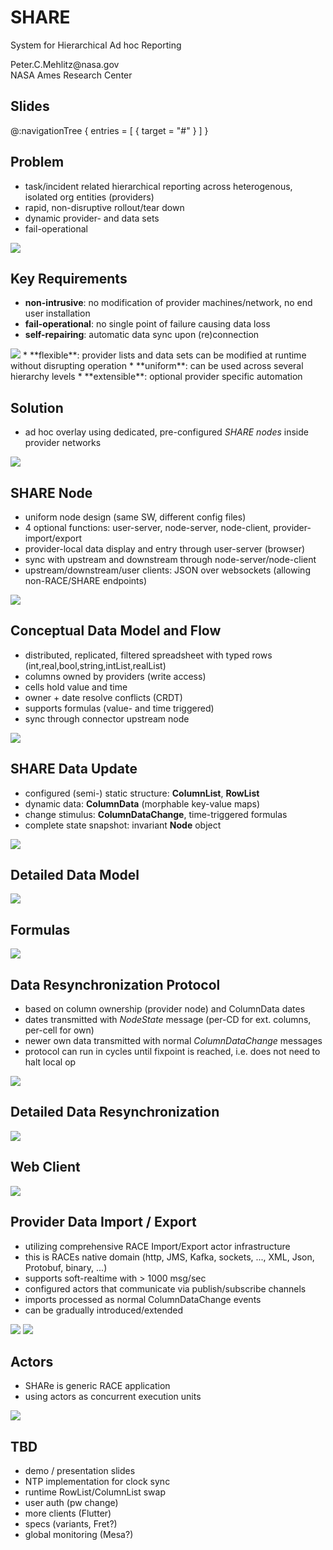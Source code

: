 # SHARE

System for Hierarchical Ad hoc Reporting </br>

<p class="author">
Peter.C.Mehlitz@nasa.gov<br/>
NASA Ames Research Center
</p>

## Slides
@:navigationTree { entries = [ { target = "#" } ] }


## Problem
* task/incident related hierarchical reporting across heterogenous, isolated org entities (providers)
* rapid, non-disruptive rollout/tear down
* dynamic provider- and data sets
* fail-operational
<img src="../images/share-problem.svg" class="center up75 back scale70">
  

## Key Requirements
* **non-intrusive**: no modification of provider machines/network, no end user installation
* **fail-operational**: no single point of failure causing data loss
* **self-repairing**: automatic data sync upon (re)connection
<img src="../images/share-failop.svg" class="center scale20">
* **flexible**: provider lists and data sets can be modified at runtime without disrupting operation
* **uniform**: can be used across several hierarchy levels
* **extensible**: optional provider specific automation


## Solution
* ad hoc overlay using dedicated, pre-configured *SHARE nodes* inside provider networks
<img src="../images/share-adhoc.svg" class="center scale75">


## SHARE Node
* uniform node design (same SW, different config files)
* 4 optional functions: user-server, node-server, node-client, provider-import/export
* provider-local data display and entry through user-server (browser)
* sync with upstream and downstream through node-server/node-client
* upstream/downstream/user clients: JSON over websockets (allowing non-RACE/SHARE endpoints)
<img src="../images/share-node-functions.svg" class="center back scale55">
  

## Conceptual Data Model and Flow
* distributed, replicated, filtered spreadsheet with typed rows (int,real,bool,string,intList,realList)
* columns owned by providers (write access)
* cells hold value and time
* owner + date resolve conflicts (CRDT)
* supports formulas (value- and time triggered)
* sync through connector upstream node
<img src="../images/share-flow.svg" class="center scale50">


## SHARE Data Update
* configured (semi-) static structure: **ColumnList**, **RowList** 
* dynamic data: **ColumnData** (morphable key-value maps)
* change stimulus: **ColumnDataChange**, time-triggered formulas
* complete state snapshot: invariant **Node** object
<img src="../images/share-dm.svg" class="center scale70">


## Detailed Data Model
<img src="../images/share-data.svg" class="center scale90">
  

## Formulas
<img src="../images/share-formulas.svg" class="center scale90">


## Data Resynchronization Protocol
* based on column ownership (provider node) and ColumnData dates
* dates transmitted with *NodeState* message (per-CD for ext. columns, per-cell for own)
* newer own data transmitted with normal *ColumnDataChange* messages
* protocol can run in cycles until fixpoint is reached, i.e. does not need to halt local op
<img src="../images/share-sp.svg" class="center scale70">


## Detailed Data Resynchronization
<img src="../images/share-sync.svg" class="center scale80">
  

## Web Client
<img src="../images/share-browser.svg" class="center scale90">


## Provider Data Import / Export
* utilizing comprehensive RACE Import/Export actor infrastructure
* this is RACEs native domain (http, JMS, Kafka, sockets, ..., XML, Json, Protobuf, binary, ...)
* supports soft-realtime with > 1000 msg/sec
* configured actors that communicate via publish/subscribe channels
* imports processed as normal ColumnDataChange events
* can be gradually introduced/extended

<img src="../images/import-export.svg" class="left scale40">
<img src="../images/swim-sbs-all-ww.svg" class="right scale50">

  
## Actors
* SHARe is generic RACE application
* using actors as concurrent execution units
<img src="../images/share-actors.svg" class="center scale80">
  

## TBD
* demo / presentation slides
* NTP implementation for clock sync
* runtime RowList/ColumnList swap
* user auth (pw change)
* more clients (Flutter)
* specs (variants, Fret?)
* global monitoring (Mesa?)
